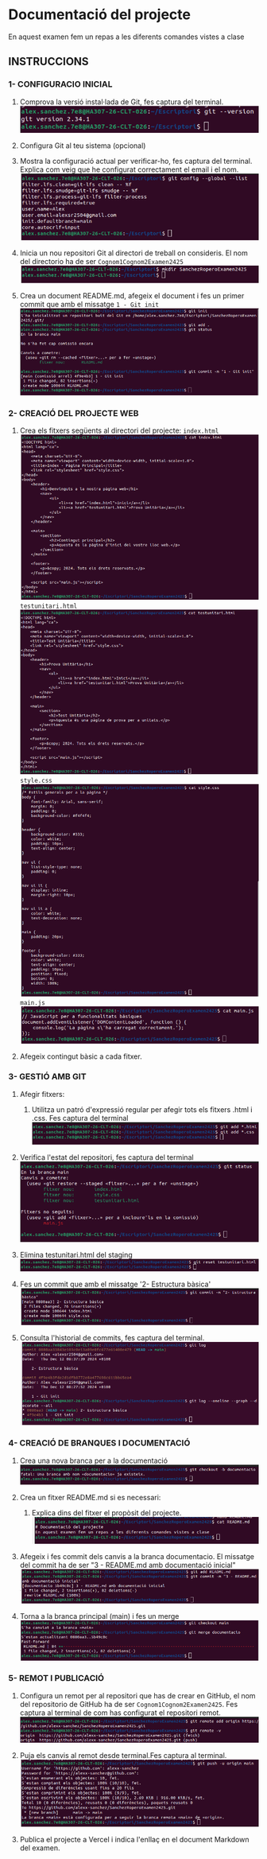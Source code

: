 # Documentació del projecte
En aquest examen fem un repas a les diferents comandes vistes a clase

## INSTRUCCIONS

### 1- CONFIGURACIO INICIAL
  1. Comprova la versió instal·lada de Git, fes captura del terminal.
  ![Captura del exercici](CapturesExamen/0-1.png)
  2. Configura Git al teu sistema (opcional)
  
  3. Mostra la configuració actual per verificar-ho, fes captura del terminal. Explica com veig que he configurat correctament el email i el nom.
  ![Captura del exercici](CapturesExamen/0-3.png)
  4. Inicia un nou repositori Git al directori de treball on consideris. El nom del directorio ha de ser `Cognom1Cognom2Examen2425`
  ![Captura del exercici](CapturesExamen/0-4.png)
  5. Crea un document README.md, afegeix el document i fes un primer commit que amb el missatge
     `1 - Git init`
  ![Captura del exercici](CapturesExamen/0-5.png)



### 2- CREACIÓ DEL PROJECTE WEB
  1. Crea els fitxers següents al directori del projecte:
  `index.html`
  ![Captura del exercici](CapturesExamen/2-1-1.png)
  `testunitari.html`
  ![Captura del exercici](CapturesExamen/2-1-2.png)
  `style.css`
  ![Captura del exercici](CapturesExamen/2-1-3.png)
  `main.js`
  ![Captura del exercici](CapturesExamen/2-1-4.png)

  2. Afegeix contingut bàsic a cada fitxer.



### 3- GESTIÓ AMB GIT
  1. Afegir fitxers:
     1. Utilitza un patró d'expressió regular per afegir tots els fitxers .html i .css. Fes captura del terminal
  ![Captura del exercici](CapturesExamen/3-1.png)
  3. Verifica l'estat del repositori, fes captura del terminal
  ![Captura del exercici](CapturesExamen/3-2.png)
  
  4. Elimina testunitari.html del staging
  ![Captura del exercici](CapturesExamen/3-3.png)
  
  5. Fes un commit que amb el missatge '2- Estructura bàsica'
  ![Captura del exercici](CapturesExamen/3-4.png)
  
  6. Consulta l'historial de commits, fes captura del terminal.
  ![Captura del exercici](CapturesExamen/3-5.png)


### 4- CREACIÓ DE BRANQUES I DOCUMENTACIÓ
  1. Crea una nova branca per a la documentació
  ![Captura del exercici](CapturesExamen/4-1.png)

  2. Crea un fitxer README.md si es necessari:
     1. Explica dins del fitxer el propòsit del projecte.
  ![Captura del exercici](CapturesExamen/4-2.png)
  
  3. Afegeix i fes commit dels canvis a la branca documentacio. El missatge del commit ha de ser "3 - README.md amb documentació inicial"
  ![Captura del exercici](CapturesExamen/4-3.png)
  
  4. Torna a la branca principal (main) i fes un merge
  ![Captura del exercici](CapturesExamen/4-4.png)



### 5- REMOT I PUBLICACIÓ
  1. Configura un remot per al repositori que has de crear en GitHub, el nom del repositorio de GitHub ha de ser `Cognom1Cognom2Examen2425`. Fes captura al terminal de com has configurat el repositori remot.
  ![Captura del exercici](CapturesExamen/5-1.png)

  2. Puja els canvis al remot desde terminal.Fes captura al terminal.
  ![Captura del exercici](CapturesExamen/5-2.png)
  
  3. Publica el projecte a Vercel i indica l'enllaç en el document Markdown del examen.
